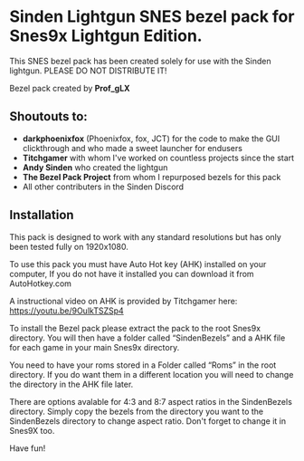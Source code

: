 # Sinden Lightgun SNES bezel pack for Snes9x Lightgun Edition.

This SNES bezel pack has been created solely for use with the Sinden lightgun. PLEASE DO NOT DISTRIBUTE IT!

Bezel pack created by **Prof_gLX**

## Shoutouts to:
- **darkphoenixfox** (Phoenixfox, fox, JCT) for the code to make the GUI clickthrough and who made a sweet launcher for endusers
- **Titchgamer** with whom I've worked on countless projects since the start 
- **Andy Sinden** who created the lightgun
- **The Bezel Pack Project** from whom I repurposed bezels for this pack
- All other contributers in the Sinden Discord

## Installation

This pack is designed to work with any standard resolutions but has only been tested fully on 1920x1080.

To use this pack you must have Auto Hot key (AHK) installed on your computer, If you do not have it installed you can download it from AutoHotkey.com

A instructional video on AHK is provided by Titchgamer here: https://youtu.be/9OulkTSZSp4

To install the Bezel pack please extract the pack to the root Snes9x directory.
You will then have a folder called “SindenBezels” and a AHK file for each game in your main Snes9x directory.

You need to have your roms stored in a Folder called “Roms” in the root directory.
If you do want them in a different location you will need to change the directory in the AHK file later.

There are options avalable for 4:3 and 8:7 aspect ratios in the SindenBezels directory.
Simply copy the bezels from the directory you want to the SindenBezels directory to change aspect ratio.
Don't forget to change it in Snes9X too.

Have fun!
